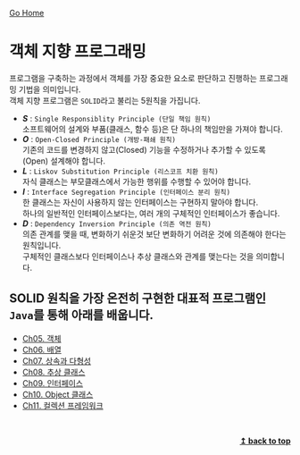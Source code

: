 [Go Home](https://github.com/devJRL/CodeLab-JAVA-Basic#codelab-java-basic)

# 객체 지향 프로그래밍

프로그램을 구축하는 과정에서 객체를 가장 중요한 요소로 판단하고 진행하는 프로그래밍 기법을 의미입니다.  
객체 지향 프로그램은 `SOLID`라고 불리는 5원칙을 가집니다.

- **_S_** : `Single Responsiblity Principle (단일 책임 원칙)`  
  소프트웨어의 설계와 부품(클래스, 함수 등)은 단 하나의 책임만을 가져야 합니다.
- **_O_** : `Open-Closed Principle (개방-패쇄 원칙)`  
  기존의 코드를 변경하지 않고(Closed) 기능을 수정하거나 추가할 수 있도록(Open) 설계해야 합니다.
- **_L_** : `Liskov Substitution Principle (리스코프 치환 원칙)`  
  자식 클래스는 부모클래스에서 가능한 행위를 수행할 수 있어야 합니다.
- **_I_** : `Interface Segregation Principle (인터페이스 분리 원칙)`  
  한 클래스는 자신이 사용하지 않는 인터페이스는 구현하지 말아야 합니다.  
  하나의 일반적인 인터페이스보다는, 여러 개의 구체적인 인터페이스가 좋습니다.
- **_D_** : `Dependency Inversion Principle (의존 역전 원칙)`  
 의존 관계를 맺을 때, 변화하기 쉬운것 보단 변화하기 어려운 것에 의존해야 한다는 원칙입니다.  
 구체적인 클래스보다 인터페이스나 추상 클래스와 관계를 맺는다는 것을 의미합니다.

## SOLID 원칙을 가장 온전히 구현한 대표적 프로그램인 `Java`를 통해 아래를 배웁니다.  

- [Ch05. 객체](./ch05/object#ch05객체)  
- [Ch06. 배열](./ch06/array#ch06배열)  
- [Ch07. 상속과 다형성](./ch07/inheritance#ch07상속과-다형성)  
- [Ch08. 추상 클래스](./ch08/abstractClass#ch08추상-클래스)  
- [Ch09. 인터페이스](./ch09/interface_#ch09인터페이스)  
- [Ch10. Object 클래스](./ch10/objectClass#ch10object-class)  
- [Ch11. 컬렉션 프레임워크](./ch11/collectionFramework#ch11컬렉션-프레임워크-collection-framework)  

<br/><div align="right"><b><a href="#open_book">↥ back to top</a></b></div><br/>
